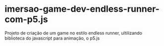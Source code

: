 # imersao-game-dev-endless-runner-com-p5.js
Projeto de criação de um game no estilo endless runner, ultilizando biblioteca do javascript para animação, o p5.js
